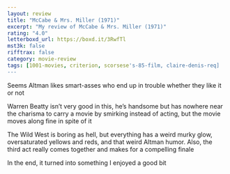 ```yaml
---
layout: review
title: "McCabe & Mrs. Miller (1971)"
excerpt: "My review of McCabe & Mrs. Miller (1971)"
rating: "4.0"
letterboxd_url: https://boxd.it/3RwfTl
mst3k: false
rifftrax: false
category: movie-review
tags: [1001-movies, criterion, scorsese's-85-film, claire-denis-req]
---
```


Seems Altman likes smart-asses who end up in trouble whether they like it or not

Warren Beatty isn’t very good in this, he’s handsome but has nowhere near the charisma to carry a movie by smirking instead of acting, but the movie moves along fine in spite of it

The Wild West is boring as hell, but everything has a weird murky glow, oversaturated yellows and reds, and that weird Altman humor. Also, the third act really comes together and makes for a compelling finale

In the end, it turned into something I enjoyed a good bit
